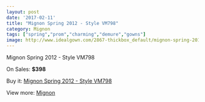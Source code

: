 ```yaml
---
layout: post
date: '2017-02-11'
title: "Mignon Spring 2012 - Style VM798"
category: Mignon
tags: ["spring","prom","charming","demure","gowns"]
image: http://www.idealgown.com/2867-thickbox_default/mignon-spring-2012-style-vm798.jpg
---
```

Mignon Spring 2012 - Style VM798

On Sales: **$398**
<a href="https://www.idealgown.com/en/mignon/1357-mignon-spring-2012-style-vm798.html"><amp-img layout="responsive" width="600" height="600" src="//www.idealgown.com/2867-thickbox_default/mignon-spring-2012-style-vm798.jpg" alt="Mignon Spring 2012 - Style VM798 0" /></a>
<a href="https://www.idealgown.com/en/mignon/1357-mignon-spring-2012-style-vm798.html"><amp-img layout="responsive" width="600" height="600" src="//www.idealgown.com/2870-thickbox_default/mignon-spring-2012-style-vm798.jpg" alt="Mignon Spring 2012 - Style VM798 1" /></a>
<a href="https://www.idealgown.com/en/mignon/1357-mignon-spring-2012-style-vm798.html"><amp-img layout="responsive" width="600" height="600" src="//www.idealgown.com/2869-thickbox_default/mignon-spring-2012-style-vm798.jpg" alt="Mignon Spring 2012 - Style VM798 2" /></a>
<a href="https://www.idealgown.com/en/mignon/1357-mignon-spring-2012-style-vm798.html"><amp-img layout="responsive" width="600" height="600" src="//www.idealgown.com/2868-thickbox_default/mignon-spring-2012-style-vm798.jpg" alt="Mignon Spring 2012 - Style VM798 3" /></a>

Buy it: [Mignon Spring 2012 - Style VM798](https://www.idealgown.com/en/mignon/1357-mignon-spring-2012-style-vm798.html "Mignon Spring 2012 - Style VM798")

View more: [Mignon](https://www.idealgown.com/en/17-mignon "Mignon")